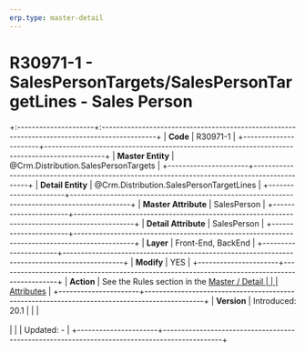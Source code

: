 ```yaml
---
erp.type: master-detail
---
```


# R30971-1 - SalesPersonTargets/SalesPersonTargetLines - Sales Person
+:---------------------+:---------------------------------------------------------------------------------------------+
| **Code**             | R30971-1                                                                                     |
+----------------------+----------------------------------------------------------------------------------------------+
| **Master Entity**    | @Crm.Distribution.SalesPersonTargets                                                         |
+----------------------+----------------------------------------------------------------------------------------------+
| **Detail Entity**    | @Crm.Distribution.SalesPersonTargetLines                                                     |
+----------------------+----------------------------------------------------------------------------------------------+
| **Master Attribute** | SalesPerson                                                                                  |
+----------------------+----------------------------------------------------------------------------------------------+
| **Detail Attribute** | SalesPerson                                                                                  |
+----------------------+----------------------------------------------------------------------------------------------+
| **Layer**            | Front-End, BackEnd                                                                           |
+----------------------+----------------------------------------------------------------------------------------------+
| **Modify**           | YES                                                                                          |
+----------------------+----------------------------------------------------------------------------------------------+
| **Action**           | See the Rules section in the [Master / Detail                                                |
|                      | Attributes](xref:master-detail)                                                              |
+----------------------+----------------------------------------------------------------------------------------------+
| **Version**          | Introduced: 20.1                                                                             |
|                      | <br/><br/>                                                                                   |
|                      | Updated: -                                                                                   |
+----------------------+----------------------------------------------------------------------------------------------+
